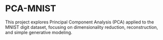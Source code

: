 # PCA-MNIST
This project explores Principal Component Analysis (PCA) applied to the MNIST digit dataset, focusing on dimensionality reduction, reconstruction, and simple generative modeling.
